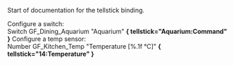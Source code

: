 Start of documentation for the tellstick binding.

Configure a switch:  
Switch	GF_Dining_Aquarium "Aquarium" <aquarium> **{ tellstick="Aquarium:Command" }**
Configure a temp sensor:  
Number	GF_Kitchen_Temp	"Temperature [%.1f °C]"	<temperature> **{ tellstick="14:Temperature" }**